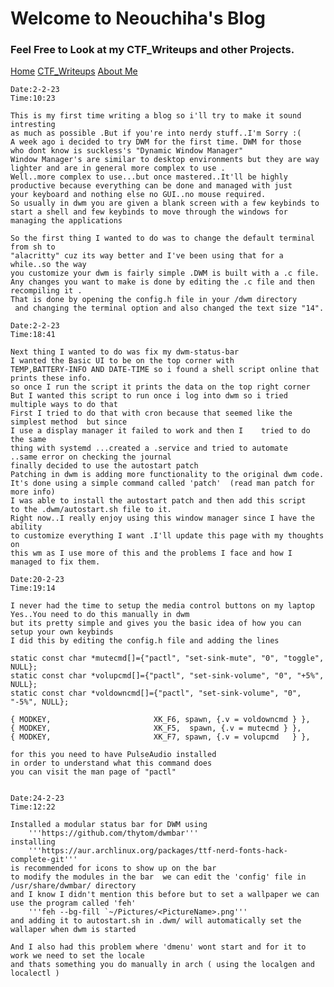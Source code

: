 # Welcome to Neouchiha's Blog

### Feel Free to Look at my CTF_Writeups and other Projects.

[Home](https://npranav7619.github.io/)
[CTF_Writeups](https://npranav7619.github.io/CTF_Writeups)
[About Me](https://npranav7619.github.io/Aboutme)

	Date:2-2-23
	Time:10:23

	This is my first time writing a blog so i'll try to make it sound intresting 
	as much as possible .But if you're into nerdy stuff..I'm Sorry :(
	A week ago i decided to try DWM for the first time. DWM for those 
	who dont know is suckless's "Dynamic Window Manager"
	Window Manager's are similar to desktop environments but they are way 
	lighter and are in general more complex to use .
	Well..more complex to use...but once mastered..It'll be highly 
	productive because everything can be done and managed with just
	your keyboard and nothing else no GUI..no mouse required.
	So usually in dwm you are given a blank screen with a few keybinds to 
	start a shell and few keybinds to move through the windows for managing the applications 

	So the first thing I wanted to do was to change the default terminal from sh to
	"alacritty" cuz its way better and I've been using that for a while..so the way
	you customize your dwm is fairly simple .DWM is built with a .c file.
	Any changes you want to make is done by editing the .c file and then recompiling it .
	That is done by opening the config.h file in your /dwm directory
	 and changing the terminal option and also changed the text size "14".

	Date:2-2-23
	Time:18:41

	Next thing I wanted to do was fix my dwm-status-bar 
	I wanted the Basic UI to be on the top corner with 
	TEMP,BATTERY-INFO AND DATE-TIME so i found a shell script online that prints these info.
	so once I run the script it prints the data on the top right corner 
	But I wanted this script to run once i log into dwm so i tried multiple ways to do that 
	First I tried to do that with cron because that seemed like the simplest method  but since 
	I use a display manager it failed to work and then I 	tried to do the same 
	thing with systemd ...created a .service and tried to automate
	..same error on checking the journal 
	finally decided to use the autostart patch 
	Patching in dwm is adding more functionality to the original dwm code.
	It's done using a simple command called 'patch'  (read man patch for more info)
	I was able to install the autostart patch and then add this script 
	to the .dwm/autostart.sh file to it.
	Right now..I really enjoy using this window manager since I have the ability
	to customize everything I want .I'll update this page with my thoughts on 
	this wm as I use more of this and the problems I face and how I managed to fix them.
	
	Date:20-2-23
	Time:19:14
	
	I never had the time to setup the media control buttons on my laptop 
	Yes..You need to do this manually in dwm
	but its pretty simple and gives you the basic idea of how you can setup your own keybinds
	I did this by editing the config.h file and adding the lines
	
	static const char *mutecmd[]={"pactl", "set-sink-mute", "0", "toggle", NULL};
	static const char *volupcmd[]={"pactl", "set-sink-volume", "0", "+5%", NULL};
	static const char *voldowncmd[]={"pactl", "set-sink-volume", "0", "-5%", NULL};
	
	{ MODKEY,                       XK_F6, spawn, {.v = voldowncmd } },
	{ MODKEY,                       XK_F5,  spawn, {.v = mutecmd } },
	{ MODKEY,                       XK_F7, spawn, {.v = volupcmd   } },
	
	for this you need to have PulseAudio installed
	in order to understand what this command does
	you can visit the man page of "pactl"
	
	
	Date:24-2-23
	Time:12:22
	
	Installed a modular status bar for DWM using 
		'''https://github.com/thytom/dwmbar'''
	installing 
		'''https://aur.archlinux.org/packages/ttf-nerd-fonts-hack-complete-git''' 
	is recommended for icons to show up on the bar
	to modify the modules in the bar  we can edit the 'config' file in /usr/share/dwmbar/ directory
	and I know I didn't mention this before but to set a wallpaper we can use the program called 'feh'
		'''feh --bg-fill `~/Pictures/<PictureName>.png'''
	and adding it to autostart.sh in .dwm/ will automatically set the wallaper when dwm is started
	
	And I also had this problem where 'dmenu' wont start and for it to work we need to set the locale 
	and thats something you do manually in arch ( using the localgen and localectl )
	
